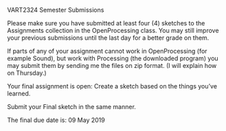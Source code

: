 VART2324 Semester Submissions

Please make sure you have submitted at least four (4) sketches to the Assignments collection in the OpenProcessing class.
You may still improve your previous submissions until the last day for a better grade on them.

If parts of any of your assignment cannot work in OpenProcessing (for example Sound), but work with Processing (the downloaded program) you may submit them by sending me the files on zip format. (I will explain how on Thursday.)

Your final assignment is open: Create a sketch based on the things you’ve learned.

Submit your Final sketch in the same manner.

The final due date is: 09 May 2019
